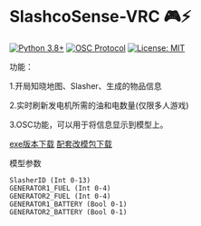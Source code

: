 # SlashcoSense-VRC 🎮⚡

[![Python 3.8+](https://img.shields.io/badge/python-3.8+-blue.svg)](https://www.python.org/)
[![OSC Protocol](https://img.shields.io/badge/OSC-1.1-brightgreen)](https://opensoundcontrol.stanford.edu/)
[![License: MIT](https://img.shields.io/badge/License-MIT-yellow.svg)](https://opensource.org/licenses/MIT)

功能：

1.开局知晓地图、Slasher、生成的物品信息

2.实时刷新发电机所需的油和电数量(仅限多人游戏)

3.OSC功能，可以用于将信息显示到模型上。

[exe版本下载](https://github.com/arcxingye/SlasherSense-VRC/releases/download/exe/SlashcoSense.exe)
[配套改模包下载](https://github.com/arcxingye/SlasherSense-VRC/releases/download/exe/SlashcoSense.unitypackage)

模型参数
```
SlasherID (Int 0-13)
GENERATOR1_FUEL (Int 0-4)
GENERATOR2_FUEL (Int 0-4)
GENERATOR1_BATTERY (Bool 0-1)
GENERATOR2_BATTERY (Bool 0-1)
```
